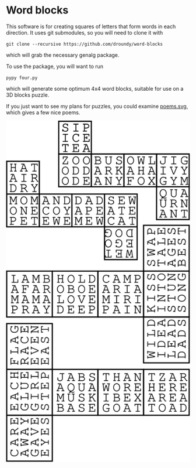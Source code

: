 # Word blocks

This software is for creating squares of letters that form words in
each direction.  It uses git submodules, so you will need to clone it
with

    git clone --recursive https://github.com/droundy/word-blocks

which will grab the necessary genalg package.

To use the package, you will want to run

    pypy four.py

which will generate some optimum 4x4 word blocks, suitable for use on
a 3D blocks puzzle.

If you just want to see my plans for puzzles, you could examine
[poems.svg](poems.svg), which gives a few nice poems.

![poems.svg](https://github.com/droundy/word-blocks/raw/master/poems.svg)
